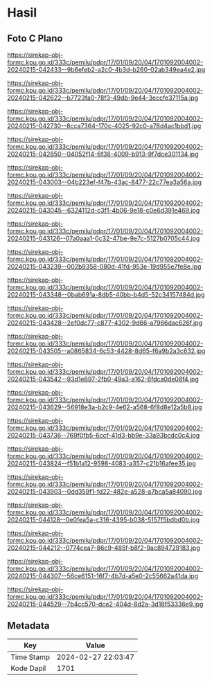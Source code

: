 # Hasil

## Foto C Plano

https://sirekap-obj-formc.kpu.go.id/333c/pemilu/pdpr/17/01/09/20/04/1701092004002-20240215-042433--9b6efeb2-a2c0-4b3d-b260-02ab349ea4e2.jpg

https://sirekap-obj-formc.kpu.go.id/333c/pemilu/pdpr/17/01/09/20/04/1701092004002-20240215-042622--b7723fa0-78f3-49db-9e44-3eccfe37115a.jpg

https://sirekap-obj-formc.kpu.go.id/333c/pemilu/pdpr/17/01/09/20/04/1701092004002-20240215-042730--8cca7364-170c-4025-92c0-a76d4ac1bbd1.jpg

https://sirekap-obj-formc.kpu.go.id/333c/pemilu/pdpr/17/01/09/20/04/1701092004002-20240215-042850--04052f14-6f38-4009-b913-9f7dce301134.jpg

https://sirekap-obj-formc.kpu.go.id/333c/pemilu/pdpr/17/01/09/20/04/1701092004002-20240215-043003--04b223ef-f47b-43ac-8477-22c77ea3a56a.jpg

https://sirekap-obj-formc.kpu.go.id/333c/pemilu/pdpr/17/01/09/20/04/1701092004002-20240215-043045--6324112d-c3f1-4b06-9e18-c0e6d391e469.jpg

https://sirekap-obj-formc.kpu.go.id/333c/pemilu/pdpr/17/01/09/20/04/1701092004002-20240215-043126--07a0aaa1-0c32-47be-9e7c-5127b0705c44.jpg

https://sirekap-obj-formc.kpu.go.id/333c/pemilu/pdpr/17/01/09/20/04/1701092004002-20240215-043239--002b9358-080d-41fd-953e-19d955e7fe8e.jpg

https://sirekap-obj-formc.kpu.go.id/333c/pemilu/pdpr/17/01/09/20/04/1701092004002-20240215-043348--0bab691a-8db5-40bb-b4d5-52c34157484d.jpg

https://sirekap-obj-formc.kpu.go.id/333c/pemilu/pdpr/17/01/09/20/04/1701092004002-20240215-043428--2ef0dc77-c877-4302-9d66-a7966dac626f.jpg

https://sirekap-obj-formc.kpu.go.id/333c/pemilu/pdpr/17/01/09/20/04/1701092004002-20240215-043505--a0865834-6c53-4428-8d65-f6a9b2a3c632.jpg

https://sirekap-obj-formc.kpu.go.id/333c/pemilu/pdpr/17/01/09/20/04/1701092004002-20240215-043542--93d1e697-2fb0-49a3-a162-6fdca0de08f4.jpg

https://sirekap-obj-formc.kpu.go.id/333c/pemilu/pdpr/17/01/09/20/04/1701092004002-20240215-043629--56918e3a-b2c9-4e62-a568-6f8d8e12a5b8.jpg

https://sirekap-obj-formc.kpu.go.id/333c/pemilu/pdpr/17/01/09/20/04/1701092004002-20240215-043736--769f0fb5-6ccf-41d3-bb9e-33a93bcdc0c4.jpg

https://sirekap-obj-formc.kpu.go.id/333c/pemilu/pdpr/17/01/09/20/04/1701092004002-20240215-043824--f51b1a12-9598-4083-a357-c21b16afee35.jpg

https://sirekap-obj-formc.kpu.go.id/333c/pemilu/pdpr/17/01/09/20/04/1701092004002-20240215-043903--0dd359f1-fd22-482e-a528-a7bca5a84090.jpg

https://sirekap-obj-formc.kpu.go.id/333c/pemilu/pdpr/17/01/09/20/04/1701092004002-20240215-044128--0e0fea5a-c316-4395-b038-5157f5bdbd0b.jpg

https://sirekap-obj-formc.kpu.go.id/333c/pemilu/pdpr/17/01/09/20/04/1701092004002-20240215-044212--0774cea7-86c9-485f-b8f2-9ac894729183.jpg

https://sirekap-obj-formc.kpu.go.id/333c/pemilu/pdpr/17/01/09/20/04/1701092004002-20240215-044307--56ce6151-16f7-4b7d-a5e0-2c55662a41da.jpg

https://sirekap-obj-formc.kpu.go.id/333c/pemilu/pdpr/17/01/09/20/04/1701092004002-20240215-044529--7b4cc570-dce2-404d-8d2a-3d18f53336e9.jpg


## Metadata

| Key        | Value               |
| ---------- | ------------------- |
| Time Stamp | 2024-02-27 22:03:47 |
| Kode Dapil | 1701                |



